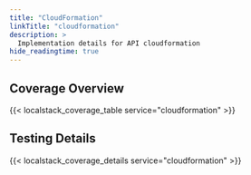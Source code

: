 ```yaml
---
title: "CloudFormation"
linkTitle: "cloudformation"
description: >
  Implementation details for API cloudformation
hide_readingtime: true
---
```


## Coverage Overview
{{< localstack_coverage_table service="cloudformation" >}}

## Testing Details
{{< localstack_coverage_details service="cloudformation" >}}
